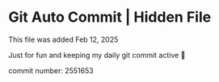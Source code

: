 # Git Auto Commit | Hidden File

This file was added Feb 12, 2025

Just for fun and keeping my daily git commit active 🤪

commit number: 2551653
